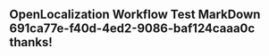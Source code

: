 <properties
ms.topic="hero-topic"
ms.test1="hero-topic"
ms.test2="test"/>

## OpenLocalization Workflow Test MarkDown 691ca77e-f40d-4ed2-9086-baf124caaa0c thanks!
